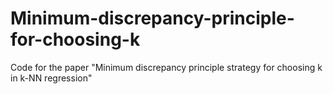 # Minimum-discrepancy-principle-for-choosing-k
Code for the paper "Minimum discrepancy principle strategy for choosing k in k-NN regression"
